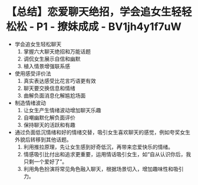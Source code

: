 # 【总结】恋爱聊天绝招，学会追女生轻轻松松 - P1 - 撩妹成成 - BV1jh4y1f7uW

-   学会追女生轻松聊天
    1.  掌握六大聊天绝招和万能话题
    2.  调侃女生展示自信和幽默
    3.  植入情景增强联系感
-   使用感受评价法
    1.  真实表达感受比花言巧语更有效
    2.  聊天要交换信息和情绪
    3.  曲解负面消息化解尴尬场面
-   制造情绪波动
    1.  让女生产生情绪波动增加聊天乐趣
    2.  自嘲幽默化解负面评价
    3.  保持聊天的活跃和有趣
-   通过负面低沉情绪和好的情绪交替，吸引女生喜欢聊天的感觉，例如夸奖女生外貌后转移到其他话题。
    1.  利用推拉原理，先让女生感到好奇低沉，再带来恋爱快乐的情绪。
    2.  情感吸引比付出和追求更重要，运用情话吸引女生，如“自从认识你后，我只剩一个爱好了”。
    3.  利用角色扮演将常见角色融入聊天，根据场景切入，增加趣味性和吸引力。